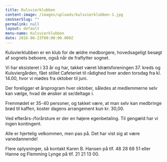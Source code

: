 ```yaml
---
title: Kulsvierklubben
content-image: /images/uploads/kulsvierklubben-1.jpg
cmsUserSlug: ""
permalink: null
layout: default
menu-name: Kulsvierklubben
date: 2016-06-23T00:00:00.000Z
---
```


Kulsvierklubben er en klub for de ældre medborgere, hovedsageligt besøgt af sognets beboere, også når de fraflytter sognet.

Vi har eksisteret i 33 år og har, takket været Idrætsforeningen 37. kreds og Kulsviergården, fået stillet Cafeteriet til rådighed hver anden torsdag fra kl. 14.00, hvor vi mødes fra oktober til juni.

Der foreligger et årsprogram hver oktober, således at medlemmerne selv kan vælge, hvad de ønsker at se/deltage i.

Fremmødet er 35-40 personer, og takket være, at man selv kan medbringe brød til kaffen, koster dagens arrangement kun kr. 30,00. 

Ved efterårs-/forårsture er der en højere egenbetaling. Til gengæld har vi ingen kontingent.

Alle er hjertelig velkommen, men pas på. Det har vist sig at være vanedannende!

Flere oplysninger, så kontakt Karen B. Hansen på tlf. 48 28 68 51 eller Hanne og Flemming Lynge på tlf. 21 21 13 00.